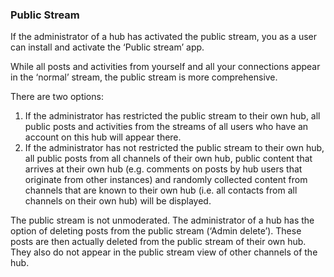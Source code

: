 ### Public Stream

If the administrator of a hub has activated the public stream, you as a user can install and activate the ‘Public stream’ app.

While all posts and activities from yourself and all your connections appear in the ‘normal’ stream, the public stream is more comprehensive.

There are two options:

1. If the administrator has restricted the public stream to their own hub, all public posts and activities from the streams of all users who have an account on this hub will appear there.
2. If the administrator has not restricted the public stream to their own hub, all public posts from all channels of their own hub, public content that arrives at their own hub (e.g. comments on posts by hub users that originate from other instances) and randomly collected content from channels that are known to their own hub (i.e. all contacts from all channels on their own hub) will be displayed.

The public stream is not unmoderated. The administrator of a hub has the option of deleting posts from the public stream (‘Admin delete’). These posts are then actually deleted from the public stream of their own hub. They also do not appear in the public stream view of other channels of the hub.